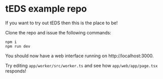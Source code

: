 # tEDS example repo 

If you want to try out tEDS then this is the place to be!

Clone the repo and issue the following commands:

```
npm i
npm run dev
```

You should now have a web interface running on http://localhost:3000.

Try editing `app/worker/src/worker.ts` and see how `app/web/app/page.tsx` responds!
